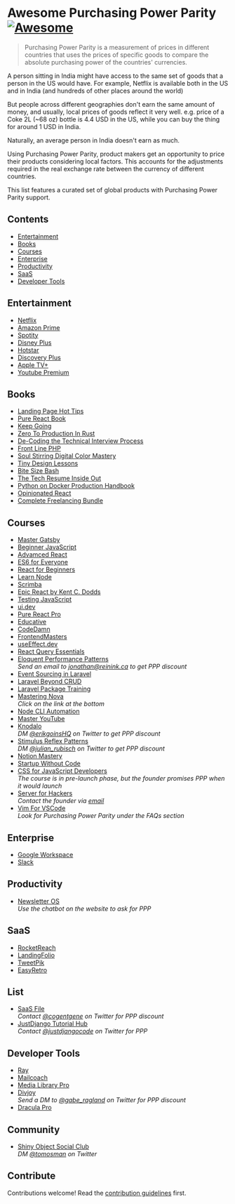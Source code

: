 # Awesome Purchasing Power Parity [![Awesome](https://awesome.re/badge.svg)](https://awesome.re)

> Purchasing Power Parity is a measurement of prices in different
> countries that uses the prices of specific goods to compare the
> absolute purchasing power of the countries' currencies.

A person sitting in India might have access to the same set of goods that a person in the US would have. For example, Netflix is available both in the US and in India (and hundreds of other places around the world)

But people across different geographies don't earn the same amount of money, and usually, local prices of goods reflect it very well. e.g. price of a Coke 2L (~68 oz) bottle is 4.4 USD in the US, while you can buy the thing for around 1 USD in India.

Naturally, an average person in India doesn't earn as much.

Using Purchasing Power Parity, product makers get an opportunity to price their products considering local factors. This accounts for the adjustments required in the real exchange rate between the currency of different countries.

This list features a curated set of global products with Purchasing Power Parity support.

## Contents

- [Entertainment](#entertainment)
- [Books](#books)
- [Courses](#courses)
- [Enterprise](#enterprise)
- [Productivity](#productivity)
- [SaaS](#saas)
- [Developer Tools](#developer-tools)

## Entertainment

- [Netflix](https://www.netflix.com)
- [Amazon Prime](https://www.primevideo.com)
- [Spotity](https://www.spotify.com)
- [Disney Plus](https://www.disneyplus.com)
- [Hotstar](https://www.hotstar.com)
- [Discovery Plus](https://www.discoveryplus.com)
- [Apple TV+](https://tv.apple.com)
- [Youtube Premium](https://www.youtube.com/premium)

## Books

- [Landing Page Hot Tips](https://onepagelove.com/100-tips)
- [Pure React Book](https://www.purereact.com/)
- [Keep Going](https://mtrostyle.gumroad.com/l/keepgoing)
- [Zero To Production In Rust](https://www.zero2prod.com/)
- [De-Coding the Technical Interview Process](https://technicalinterviews.dev/)
- [Front Line PHP](https://front-line-php.com/)
- [Soul Stirring Digital Color Mastery](https://flurly.com/p/soul-stirring-colors)
- [Tiny Design Lessons](https://tinydesignlessons.com/)
- [Bite Size Bash](https://wizardzines.com/zines/bite-size-bash/)
- [The Tech Resume Inside Out](https://thetechresume.com/)
- [Python on Docker Production Handbook](https://pythonspeed.com/products/productionhandbook/)
- [Opinionated React](https://opinionatedreact.com)
- [Complete Freelancing Bundle](https://studywebdevelopment.com/freelancing.html)
  
## Courses

- [Master Gatsby](https://mastergatsby.com)
- [Beginner JavaScript](https://beginnerjavaScript.com)
- [Advamced React](https://advancedreact.com)
- [ES6 for Everyone](https://es6.io)
- [React for Beginners](https://reactforbeginners.com)
- [Learn Node](https://learnnode.com)
- [Scrimba](https://www.scrimba.com)
- [Epic React by Kent C. Dodds](https://epicreact.dev)
- [Testing JavaScript](https://testingjavascript.com)
- [ui.dev](https://ui.dev)
- [Pure React Pro](https://www.purereact.com/)
- [Educative](https://educative.io)
- [CodeDamn](https://codedamn.com/)
- [FrontendMasters](https://frontendmasters.com)
- [useEffect.dev](https://useeffect.dev)
- [React Query Essentials](https://learn.tanstack.com/p/react-query-essentials)
- [Eloquent Performance Patterns](https://eloquent-course.reinink.ca/) \
  *Send an email to jonathan@reinink.ca to get PPP discount*
- [Event Sourcing in Laravel](https://event-sourcing-laravel.com/)
- [Laravel Beyond CRUD](https://laravel-beyond-crud.com/)
- [Laravel Package Training](https://laravelpackage.training/)
- [Mastering Nova](https://masteringnova.com/) \
  *Click on the link at the bottom*
- [Node CLI Automation](https://nodecli.com)
- [Master YouTube](https://slowgrowth.com/master-youtube/)
- [Knodalo](https://www.knodalo.com/) \
  *DM [@erikgoinsHQ](https://www.twitter.com/erikgoinsHQ) on Twitter to get PPP discount*
- [Stimulus Reflex Patterns](https://www.stimulusreflexpatterns.com/) \
  *DM [@julian_rubisch](https://www.twitter.com/julian_rubisch) on Twitter to get PPP discount*
- [Notion Mastery](https://notionmastery.com/)
- [Startup Without Code](https://startupwithoutcode.app/)
- [CSS for JavaScript Developers](https://css-for-js.dev/) \
  *The course is in pre-launch phase, but the founder promises PPP when it would launch*
- [Server for Hackers](serversforhackers.com) \
  *Contact the founder via [email](https://mobile.twitter.com/fideloper/status/1333458640255193091)*
- [Vim For VSCode](https://vimforvscode.com/) \
  *Look for Purchasing Power Parity under the FAQs section*

## Enterprise

- [Google Workspace](https://workspace.google.com)
- [Slack](https://www.slack.com)

## Productivity

- [Newsletter OS](https://newsletteros.com/) \
  *Use the chatbot on the website to ask for PPP*

## SaaS

- [RocketReach](https://www.rocketreach.co)
- [LandingFolio](https://landingfolio.com)
- [TweetPik](https://tweetpik.com/)
- [EasyRetro](https://easyretro.io/)

## List

- [SaaS File](https://www.swipe.page/) \
  *Contact [@cogentgene](https://www.twitter.com/cogentgene) on Twitter for PPP discount*
- [JustDjango Tutorial Hub](https://justdjango.com/tutorial-hub) \
  *Contact [@justdjangocode](https://twitter.com/justdjangocode/status/1331466567381639170) on Twitter for PPP*

## Developer Tools

- [Ray](https://myray.app/)
- [Mailcoach](https://mailcoach.app/)
- [Media Library Pro](https://medialibrary.pro/)
- [Divjoy](https://divjoy.com/) \
  *Send a DM to [@gabe_ragland](https://www.twitter.com/gabe_ragland) on Twitter for PPP discount*
- [Dracula Pro](https://draculatheme.com/pro)
  
## Community

- [Shiny Object Social Club](https://shinyobjectsocial.com/) \
  *DM [@tomosman](https://www.twitter.com/tomosman) on Twitter*

## Contribute

Contributions welcome! Read the [contribution guidelines](contributing.md) first.
